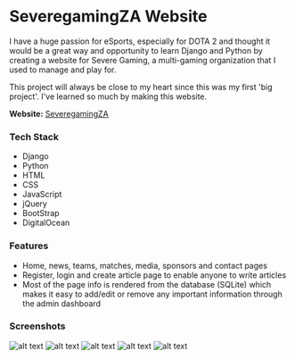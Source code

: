 # SeveregamingZA Website

I have a huge passion for eSports, especially for DOTA 2 and thought it would be a great way and opportunity to learn Django and Python by creating a website for Severe Gaming, a multi-gaming organization that I used to manage and play for.

This project will always be close to my heart since this was my first 'big project'. I've learned so much by making this website.

<b>Website:</b> [SeveregamingZA](https://severegaming.herokuapp.com/)

### Tech Stack 
- Django
- Python
- HTML
- CSS
- JavaScript
- jQuery
- BootStrap
- DigitalOcean

### Features
- Home, news, teams, matches, media, sponsors and contact pages
- Register, login and create article page to enable anyone to write articles
- Most of the page info is rendered from the database (SQLite) which makes it easy to add/edit or remove any important information through the admin dashboard

### Screenshots
![alt text][Welcome Page]
![alt text][Welcome Page Two] 
![alt text][Latest News Page]
![alt text][Article Page]
![alt text][Severe DOTA2]

[Welcome Page]:https://bitvivaz.com/personal/assets/webdev/severegamingza/images/home.png "Welcome Home Page"
[Welcome Page Two]:https://bitvivaz.com/personal/assets/webdev/severegamingza/images/home2.png "Welcome Home Page Two"
[Latest News Page]:https://bitvivaz.com/personal/assets/webdev/severegamingza/images/news.png "Latest News Page"
[Article Page]:https://bitvivaz.com/personal/assets/webdev/severegamingza/images/articledetail.png "Article Page"
[Severe DOTA2]:https://bitvivaz.com/personal/assets/webdev/severegamingza/images/dotateam.png "Severe DOTA 2"
